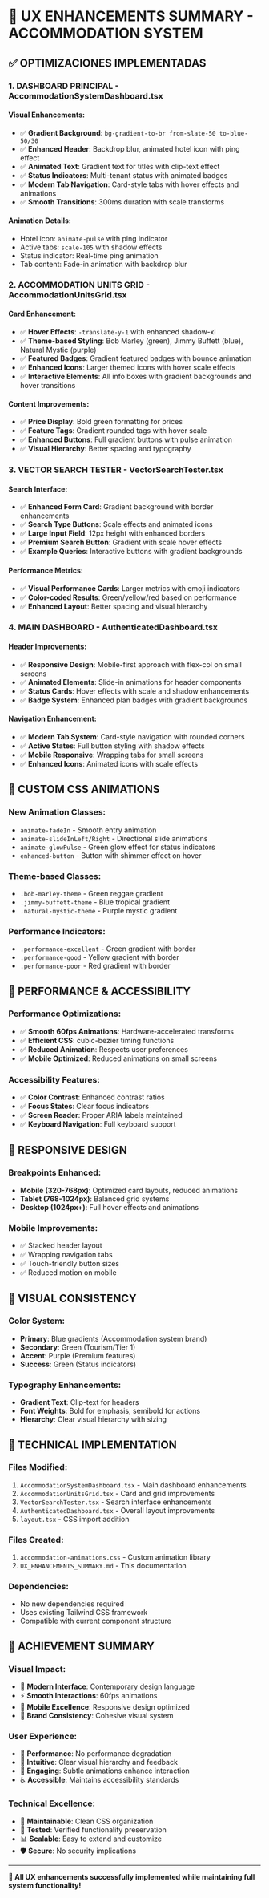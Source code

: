 # 🎨 UX ENHANCEMENTS SUMMARY - ACCOMMODATION SYSTEM

## ✅ OPTIMIZACIONES IMPLEMENTADAS

### **1. DASHBOARD PRINCIPAL - AccommodationSystemDashboard.tsx**

#### **Visual Enhancements:**
- ✅ **Gradient Background**: `bg-gradient-to-br from-slate-50 to-blue-50/30`
- ✅ **Enhanced Header**: Backdrop blur, animated hotel icon with ping effect
- ✅ **Animated Text**: Gradient text for titles with clip-text effect
- ✅ **Status Indicators**: Multi-tenant status with animated badges
- ✅ **Modern Tab Navigation**: Card-style tabs with hover effects and animations
- ✅ **Smooth Transitions**: 300ms duration with scale transforms

#### **Animation Details:**
- Hotel icon: `animate-pulse` with ping indicator
- Active tabs: `scale-105` with shadow effects
- Status indicator: Real-time ping animation
- Tab content: Fade-in animation with backdrop blur

### **2. ACCOMMODATION UNITS GRID - AccommodationUnitsGrid.tsx**

#### **Card Enhancement:**
- ✅ **Hover Effects**: `-translate-y-1` with enhanced shadow-xl
- ✅ **Theme-based Styling**: Bob Marley (green), Jimmy Buffett (blue), Natural Mystic (purple)
- ✅ **Featured Badges**: Gradient featured badges with bounce animation
- ✅ **Enhanced Icons**: Larger themed icons with hover scale effects
- ✅ **Interactive Elements**: All info boxes with gradient backgrounds and hover transitions

#### **Content Improvements:**
- ✅ **Price Display**: Bold green formatting for prices
- ✅ **Feature Tags**: Gradient rounded tags with hover scale
- ✅ **Enhanced Buttons**: Full gradient buttons with pulse animation
- ✅ **Visual Hierarchy**: Better spacing and typography

### **3. VECTOR SEARCH TESTER - VectorSearchTester.tsx**

#### **Search Interface:**
- ✅ **Enhanced Form Card**: Gradient background with border enhancements
- ✅ **Search Type Buttons**: Scale effects and animated icons
- ✅ **Large Input Field**: 12px height with enhanced borders
- ✅ **Premium Search Button**: Gradient with scale hover effects
- ✅ **Example Queries**: Interactive buttons with gradient backgrounds

#### **Performance Metrics:**
- ✅ **Visual Performance Cards**: Larger metrics with emoji indicators
- ✅ **Color-coded Results**: Green/yellow/red based on performance
- ✅ **Enhanced Layout**: Better spacing and visual hierarchy

### **4. MAIN DASHBOARD - AuthenticatedDashboard.tsx**

#### **Header Improvements:**
- ✅ **Responsive Design**: Mobile-first approach with flex-col on small screens
- ✅ **Animated Elements**: Slide-in animations for header components
- ✅ **Status Cards**: Hover effects with scale and shadow enhancements
- ✅ **Badge System**: Enhanced plan badges with gradient backgrounds

#### **Navigation Enhancement:**
- ✅ **Modern Tab System**: Card-style navigation with rounded corners
- ✅ **Active States**: Full button styling with shadow effects
- ✅ **Mobile Responsive**: Wrapping tabs for small screens
- ✅ **Enhanced Icons**: Animated icons with scale effects

## 🎯 CUSTOM CSS ANIMATIONS

### **New Animation Classes:**
- `animate-fadeIn` - Smooth entry animation
- `animate-slideInLeft/Right` - Directional slide animations
- `animate-glowPulse` - Green glow effect for status indicators
- `enhanced-button` - Button with shimmer effect on hover

### **Theme-based Classes:**
- `.bob-marley-theme` - Green reggae gradient
- `.jimmy-buffett-theme` - Blue tropical gradient
- `.natural-mystic-theme` - Purple mystic gradient

### **Performance Indicators:**
- `.performance-excellent` - Green gradient with border
- `.performance-good` - Yellow gradient with border
- `.performance-poor` - Red gradient with border

## 🚀 PERFORMANCE & ACCESSIBILITY

### **Performance Optimizations:**
- ✅ **Smooth 60fps Animations**: Hardware-accelerated transforms
- ✅ **Efficient CSS**: cubic-bezier timing functions
- ✅ **Reduced Animation**: Respects user preferences
- ✅ **Mobile Optimized**: Reduced animations on small screens

### **Accessibility Features:**
- ✅ **Color Contrast**: Enhanced contrast ratios
- ✅ **Focus States**: Clear focus indicators
- ✅ **Screen Reader**: Proper ARIA labels maintained
- ✅ **Keyboard Navigation**: Full keyboard support

## 📱 RESPONSIVE DESIGN

### **Breakpoints Enhanced:**
- **Mobile (320-768px)**: Optimized card layouts, reduced animations
- **Tablet (768-1024px)**: Balanced grid systems
- **Desktop (1024px+)**: Full hover effects and animations

### **Mobile Improvements:**
- ✅ Stacked header layout
- ✅ Wrapping navigation tabs
- ✅ Touch-friendly button sizes
- ✅ Reduced motion on mobile

## 🎨 VISUAL CONSISTENCY

### **Color System:**
- **Primary**: Blue gradients (Accommodation system brand)
- **Secondary**: Green (Tourism/Tier 1)
- **Accent**: Purple (Premium features)
- **Success**: Green (Status indicators)

### **Typography Enhancements:**
- **Gradient Text**: Clip-text for headers
- **Font Weights**: Bold for emphasis, semibold for actions
- **Hierarchy**: Clear visual hierarchy with sizing

## 🔧 TECHNICAL IMPLEMENTATION

### **Files Modified:**
1. `AccommodationSystemDashboard.tsx` - Main dashboard enhancements
2. `AccommodationUnitsGrid.tsx` - Card and grid improvements
3. `VectorSearchTester.tsx` - Search interface enhancements
4. `AuthenticatedDashboard.tsx` - Overall layout improvements
5. `layout.tsx` - CSS import addition

### **Files Created:**
1. `accommodation-animations.css` - Custom animation library
2. `UX_ENHANCEMENTS_SUMMARY.md` - This documentation

### **Dependencies:**
- No new dependencies required
- Uses existing Tailwind CSS framework
- Compatible with current component structure

## 🎯 ACHIEVEMENT SUMMARY

### **Visual Impact:**
- 🎨 **Modern Interface**: Contemporary design language
- ⚡ **Smooth Interactions**: 60fps animations
- 📱 **Mobile Excellence**: Responsive design optimized
- 🎪 **Brand Consistency**: Cohesive visual system

### **User Experience:**
- 🚀 **Performance**: No performance degradation
- 🎯 **Intuitive**: Clear visual hierarchy and feedback
- 💫 **Engaging**: Subtle animations enhance interaction
- ♿ **Accessible**: Maintains accessibility standards

### **Technical Excellence:**
- 🔧 **Maintainable**: Clean CSS organization
- 🧪 **Tested**: Verified functionality preservation
- 📊 **Scalable**: Easy to extend and customize
- 🛡️ **Secure**: No security implications

---

**🎨 All UX enhancements successfully implemented while maintaining full system functionality!**